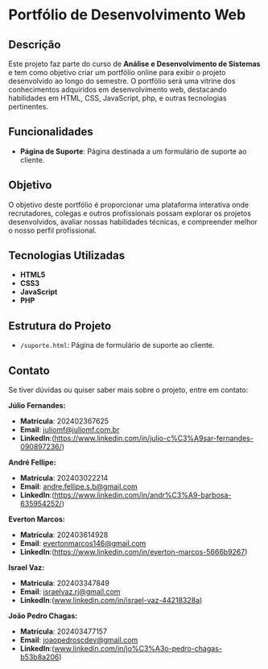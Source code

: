 # Portfólio de Desenvolvimento Web

## Descrição

Este projeto faz parte do curso de **Análise e Desenvolvimento de Sistemas** e tem como objetivo criar um portfólio online para exibir o projeto desenvolvido ao longo do semestre. O portfólio será uma vitrine dos conhecimentos adquiridos em desenvolvimento web, destacando habilidades em HTML, CSS, JavaScript, php, e outras tecnologias pertinentes.

## Funcionalidades

- **Página de Suporte**: Página destinada a um formulário de suporte ao cliente.


## Objetivo

O objetivo deste portfólio é proporcionar uma plataforma interativa onde recrutadores, colegas e outros profissionais possam explorar os projetos desenvolvidos, avaliar nossas habilidades técnicas, e compreender melhor o nosso perfil profissional.

## Tecnologias Utilizadas

- **HTML5**
- **CSS3**
- **JavaScript**
- **PHP**

## Estrutura do Projeto

- `/suporte.html`: Página de formulário de suporte ao cliente.

## Contato

Se tiver dúvidas ou quiser saber mais sobre o projeto, entre em contato:

**Júlio Fernandes:**

- **Matrícula**: 202402367625
- **Email**: [juliomf@juliomf.com.br](mailto:juliomf@juliomf.com.br)
- **LinkedIn**:(https://www.linkedin.com/in/julio-c%C3%A9sar-fernandes-090897236/)

**André Fellipe:**

- **Matrícula**: 202403022214
- **Email**: [andre.fellipe.s.b@gmail.com](maito;andre.fellipe.s.b@gmail.com)
- **LinkedIn**:(https://www.linkedin.com/in/andr%C3%A9-barbosa-635954252/)

**Everton Marcos:**

- **Matrícula**: 202403614928
- **Email**: [evertonmarcos146@gmail.com](mailto:evertonmarcos146@gmail.com)
- **LinkedIn**:(https://www.linkedin.com/in/everton-marcos-5666b9267)

 **Israel Vaz:**

- **Matrícula**: 202403347849
- **Email**: [israelvaz.rj@gmail.com](mailto:israelvaz.rj@gmail.com)
- **LinkedIn**:(www.linkedin.com/in/israel-vaz-44218328a)

 **João Pedro Chagas:**

- **Matrícula**: 202403477157
- **Email**: [joaopedroscdev@gmail.com](mailto:joaopedroscdev@gmail.com)
- **LinkedIn**:(www.linkedin.com/in/jo%C3%A3o-pedro-chagas-b53b8a206)

